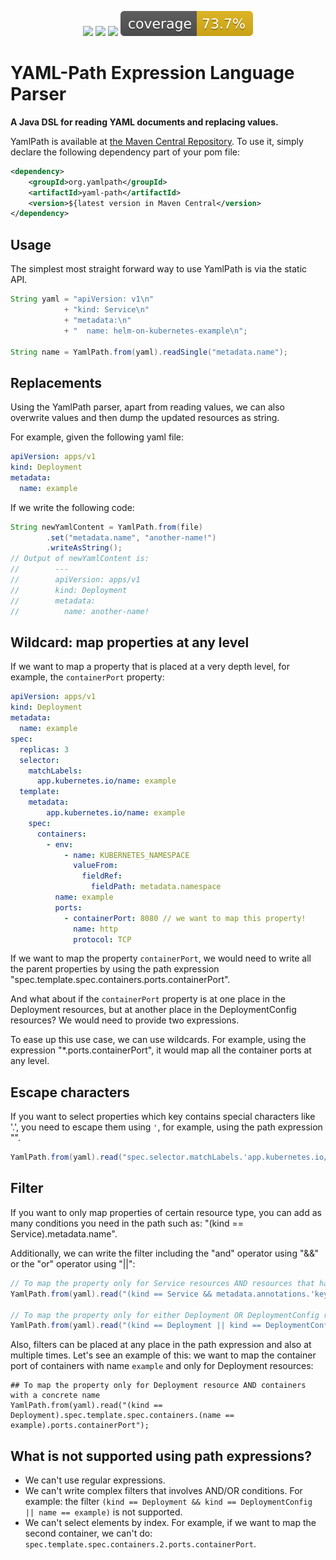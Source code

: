 <p align="center">
    <a href="https://github.com/yaml-path/YamlPath/graphs/contributors" alt="Contributors">
        <img src="https://img.shields.io/github/contributors/yaml-path/YamlPath"/></a>
    <a href="https://github.com/yaml-path/YamlPath/pulse" alt="Activity">
        <img src="https://img.shields.io/github/commit-activity/m/yaml-path/YamlPath"/></a>
    <a href="https://github.com/yaml-path/YamlPath/actions/workflows/push.yaml" alt="Build Status">
        <img src="https://github.com/yaml-path/YamlPath/actions/workflows/push.yaml/badge.svg"></a>
    <a href="https://github.com/yaml-path/YamlPath" alt="Coverage">
        <img src=".github/badges/jacoco.svg"></a>
</p>

# YAML-Path Expression Language Parser

**A Java DSL for reading YAML documents and replacing values.**

YamlPath is available at [the Maven Central Repository](https://search.maven.org/search?q=a:yaml-path%20AND%20g:org.yamlpath). To use it, simply declare the following dependency part of your pom file:

```xml
<dependency>
    <groupId>org.yamlpath</groupId>
    <artifactId>yaml-path</artifactId>
    <version>${latest version in Maven Central</version>
</dependency>
```

## Usage

The simplest most straight forward way to use YamlPath is via the static API.

```java
String yaml = "apiVersion: v1\n" 
            + "kind: Service\n" 
            + "metadata:\n" 
            + "  name: helm-on-kubernetes-example\n";

String name = YamlPath.from(yaml).readSingle("metadata.name");
```

## Replacements 

Using the YamlPath parser, apart from reading values, we can also overwrite values and then dump the updated resources as string.

For example, given the following yaml file:

```yaml
apiVersion: apps/v1
kind: Deployment
metadata:
  name: example
```

If we write the following code:

```java
String newYamlContent = YamlPath.from(file)
        .set("metadata.name", "another-name!")
        .writeAsString();
// Output of newYamlContent is:
//        ---
//        apiVersion: apps/v1
//        kind: Deployment
//        metadata:
//          name: another-name!
```

## Wildcard: map properties at any level

If we want to map a property that is placed at a very depth level, for example, the `containerPort` property:

```yaml
apiVersion: apps/v1
kind: Deployment
metadata:
  name: example
spec:
  replicas: 3
  selector:
    matchLabels:
      app.kubernetes.io/name: example
  template:
    metadata:
        app.kubernetes.io/name: example
    spec:
      containers:
        - env:
            - name: KUBERNETES_NAMESPACE
              valueFrom:
                fieldRef:
                  fieldPath: metadata.namespace
          name: example
          ports:
            - containerPort: 8080 // we want to map this property!
              name: http
              protocol: TCP
```

If we want to map the property `containerPort`, we would need to write all the parent properties by using the path expression "spec.template.spec.containers.ports.containerPort".

And what about if the `containerPort` property is at one place in the Deployment resources, but at another place in the DeploymentConfig resources? We would need to provide two expressions.

To ease up this use case, we can use wildcards. For example, using the expression "*.ports.containerPort", it would map all the container ports at any level.

## Escape characters

If you want to select properties which key contains special characters like '.', you need to escape them using `'`, for example, using the path expression "".

```java
YamlPath.from(yaml).read("spec.selector.matchLabels.'app.kubernetes.io/name'");
```

## Filter

If you want to only map properties of certain resource type, you can add as many conditions you need in the path such as: "(kind == Service).metadata.name".

Additionally, we can write the filter including the "and" operator using "&&" or the "or" operator using "||":

```java
// To map the property only for Service resources AND resources that has an annotation 'key' with value 'some' 
YamlPath.from(yaml).read("(kind == Service && metadata.annotations.'key' == 'some.text').metadata.name");

// To map the property only for either Deployment OR DeploymentConfig resources 
YamlPath.from(yaml).read("(kind == Deployment || kind == DeploymentConfig).metadata.name");
```

Also, filters can be placed at any place in the path expression and also at multiple times. Let's see an example of this: we want to map the container port of containers with name `example` and only for Deployment resources:

```
## To map the property only for Deployment resource AND containers with a concrete name 
YamlPath.from(yaml).read("(kind == Deployment).spec.template.spec.containers.(name == example).ports.containerPort");
```

## What is not supported using path expressions?

- We can't use regular expressions.
- We can't write complex filters that involves AND/OR conditions. For example: the filter `(kind == Deployment && kind == DeploymentConfig || name == example)` is not supported.
- We can't select elements by index. For example, if we want to map the second container, we can't do: `spec.template.spec.containers.2.ports.containerPort`.

